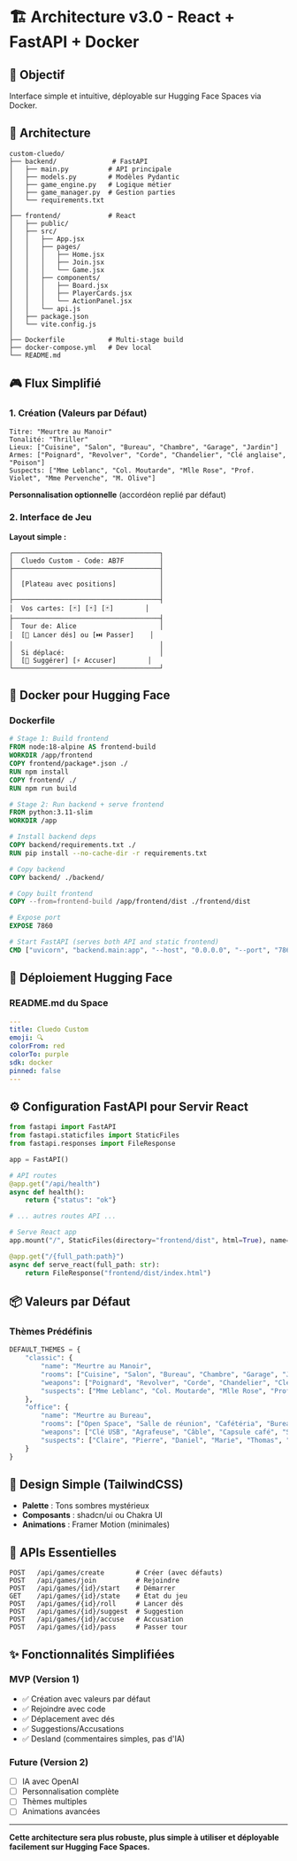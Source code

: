 # 🏗️ Architecture v3.0 - React + FastAPI + Docker

## 🎯 Objectif
Interface simple et intuitive, déployable sur Hugging Face Spaces via Docker.

## 📐 Architecture

```
custom-cluedo/
├── backend/              # FastAPI
│   ├── main.py          # API principale
│   ├── models.py        # Modèles Pydantic
│   ├── game_engine.py   # Logique métier
│   ├── game_manager.py  # Gestion parties
│   └── requirements.txt
│
├── frontend/            # React
│   ├── public/
│   ├── src/
│   │   ├── App.jsx
│   │   ├── pages/
│   │   │   ├── Home.jsx
│   │   │   ├── Join.jsx
│   │   │   └── Game.jsx
│   │   ├── components/
│   │   │   ├── Board.jsx
│   │   │   ├── PlayerCards.jsx
│   │   │   └── ActionPanel.jsx
│   │   └── api.js
│   ├── package.json
│   └── vite.config.js
│
├── Dockerfile           # Multi-stage build
├── docker-compose.yml   # Dev local
└── README.md
```

## 🎮 Flux Simplifié

### 1. Création (Valeurs par Défaut)
```
Titre: "Meurtre au Manoir"
Tonalité: "Thriller"
Lieux: ["Cuisine", "Salon", "Bureau", "Chambre", "Garage", "Jardin"]
Armes: ["Poignard", "Revolver", "Corde", "Chandelier", "Clé anglaise", "Poison"]
Suspects: ["Mme Leblanc", "Col. Moutarde", "Mlle Rose", "Prof. Violet", "Mme Pervenche", "M. Olive"]
```

**Personnalisation optionnelle** (accordéon replié par défaut)

### 2. Interface de Jeu

**Layout simple :**
```
┌─────────────────────────────────────┐
│  Cluedo Custom - Code: AB7F         │
├─────────────────────────────────────┤
│                                     │
│  [Plateau avec positions]           │
│                                     │
├─────────────────────────────────────┤
│  Vos cartes: [🃏] [🃏] [🃏]        │
├─────────────────────────────────────┤
│  Tour de: Alice                     │
│  [🎲 Lancer dés] ou [⏭️ Passer]    │
│                                     │
│  Si déplacé:                        │
│  [💭 Suggérer] [⚡ Accuser]        │
└─────────────────────────────────────┘
```

## 🐳 Docker pour Hugging Face

### Dockerfile
```dockerfile
# Stage 1: Build frontend
FROM node:18-alpine AS frontend-build
WORKDIR /app/frontend
COPY frontend/package*.json ./
RUN npm install
COPY frontend/ ./
RUN npm run build

# Stage 2: Run backend + serve frontend
FROM python:3.11-slim
WORKDIR /app

# Install backend deps
COPY backend/requirements.txt ./
RUN pip install --no-cache-dir -r requirements.txt

# Copy backend
COPY backend/ ./backend/

# Copy built frontend
COPY --from=frontend-build /app/frontend/dist ./frontend/dist

# Expose port
EXPOSE 7860

# Start FastAPI (serves both API and static frontend)
CMD ["uvicorn", "backend.main:app", "--host", "0.0.0.0", "--port", "7860"]
```

## 🚀 Déploiement Hugging Face

### README.md du Space
```yaml
---
title: Cluedo Custom
emoji: 🔍
colorFrom: red
colorTo: purple
sdk: docker
pinned: false
---
```

## ⚙️ Configuration FastAPI pour Servir React

```python
from fastapi import FastAPI
from fastapi.staticfiles import StaticFiles
from fastapi.responses import FileResponse

app = FastAPI()

# API routes
@app.get("/api/health")
async def health():
    return {"status": "ok"}

# ... autres routes API ...

# Serve React app
app.mount("/", StaticFiles(directory="frontend/dist", html=True), name="static")

@app.get("/{full_path:path}")
async def serve_react(full_path: str):
    return FileResponse("frontend/dist/index.html")
```

## 📦 Valeurs par Défaut

### Thèmes Prédéfinis
```python
DEFAULT_THEMES = {
    "classic": {
        "name": "Meurtre au Manoir",
        "rooms": ["Cuisine", "Salon", "Bureau", "Chambre", "Garage", "Jardin"],
        "weapons": ["Poignard", "Revolver", "Corde", "Chandelier", "Clé anglaise", "Poison"],
        "suspects": ["Mme Leblanc", "Col. Moutarde", "Mlle Rose", "Prof. Violet", "Mme Pervenche", "M. Olive"]
    },
    "office": {
        "name": "Meurtre au Bureau",
        "rooms": ["Open Space", "Salle de réunion", "Cafétéria", "Bureau CEO", "Toilettes", "Parking"],
        "weapons": ["Clé USB", "Agrafeuse", "Câble", "Capsule café", "Souris", "Plante"],
        "suspects": ["Claire", "Pierre", "Daniel", "Marie", "Thomas", "Sophie"]
    }
}
```

## 🎨 Design Simple (TailwindCSS)

- **Palette** : Tons sombres mystérieux
- **Composants** : shadcn/ui ou Chakra UI
- **Animations** : Framer Motion (minimales)

## 🔧 APIs Essentielles

```
POST   /api/games/create        # Créer (avec défauts)
POST   /api/games/join          # Rejoindre
POST   /api/games/{id}/start    # Démarrer
GET    /api/games/{id}/state    # État du jeu
POST   /api/games/{id}/roll     # Lancer dés
POST   /api/games/{id}/suggest  # Suggestion
POST   /api/games/{id}/accuse   # Accusation
POST   /api/games/{id}/pass     # Passer tour
```

## ✨ Fonctionnalités Simplifiées

### MVP (Version 1)
- ✅ Création avec valeurs par défaut
- ✅ Rejoindre avec code
- ✅ Déplacement avec dés
- ✅ Suggestions/Accusations
- ✅ Desland (commentaires simples, pas d'IA)

### Future (Version 2)
- [ ] IA avec OpenAI
- [ ] Personnalisation complète
- [ ] Thèmes multiples
- [ ] Animations avancées

---

**Cette architecture sera plus robuste, plus simple à utiliser et déployable facilement sur Hugging Face Spaces.**
